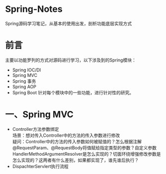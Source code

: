 # Spring-Notes
Spring源码学习笔记，从基本的使用出发，剖析功能底层实现方式


# 前言
主要以功能罗列的方式对源码进行学习，以下涉及到的Spring模块：
- Spring IOC/DI
- Spring MVC
- Spring 事务
- Spring AOP
- Spring Boot 
针对每个模块中的一些功能，进行针对性的研究。

# 一、Spring MVC
- Controller方法参数绑定  
场景：想对传入Controller中的方法的传入参数进行修改  
疑问：Controller中的方法的传入参数如何被赋值的？怎么根据注解@RequestParam、@RequestBody将值赋给指定类型的参数？自定义参数HandlerMethodArgumentResolver是怎么实现的？切面环绕增强修改参数是怎么实现的？这两者有什么差别，如果都实现了，谁先谁后执行？  
- DispachterServlert执行流程 

